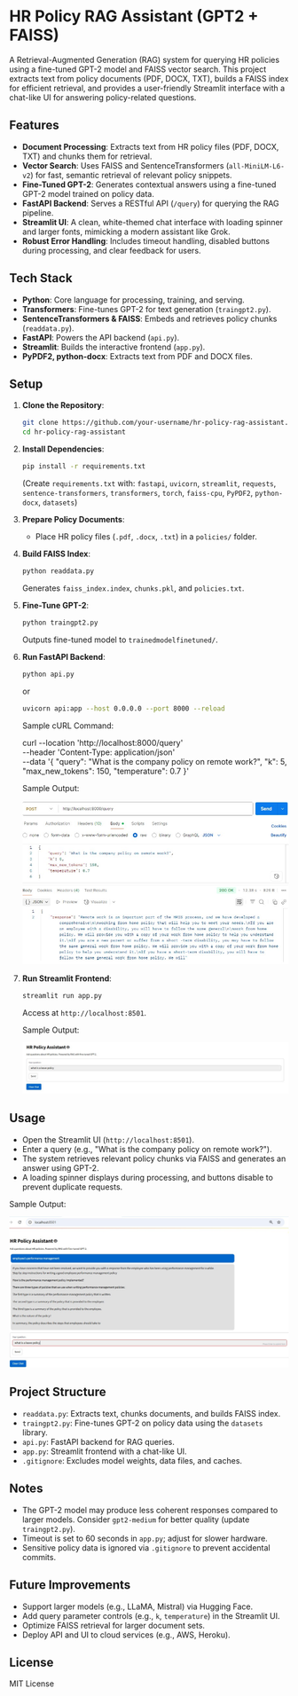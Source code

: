 # HR Policy RAG Assistant (GPT2 + FAISS)

A Retrieval-Augmented Generation (RAG) system for querying HR policies using a fine-tuned GPT-2 model and FAISS vector search. This project extracts text from policy documents (PDF, DOCX, TXT), builds a FAISS index for efficient retrieval, and provides a user-friendly Streamlit interface with a chat-like UI for answering policy-related questions.

## Features

- **Document Processing**: Extracts text from HR policy files (PDF, DOCX, TXT) and chunks them for retrieval.
- **Vector Search**: Uses FAISS and SentenceTransformers (`all-MiniLM-L6-v2`) for fast, semantic retrieval of relevant policy snippets.
- **Fine-Tuned GPT-2**: Generates contextual answers using a fine-tuned GPT-2 model trained on policy data.
- **FastAPI Backend**: Serves a RESTful API (`/query`) for querying the RAG pipeline.
- **Streamlit UI**: A clean, white-themed chat interface with loading spinner and larger fonts, mimicking a modern assistant like Grok.
- **Robust Error Handling**: Includes timeout handling, disabled buttons during processing, and clear feedback for users.

## Tech Stack

- **Python**: Core language for processing, training, and serving.
- **Transformers**: Fine-tunes GPT-2 for text generation (`traingpt2.py`).
- **SentenceTransformers & FAISS**: Embeds and retrieves policy chunks (`readdata.py`).
- **FastAPI**: Powers the API backend (`api.py`).
- **Streamlit**: Builds the interactive frontend (`app.py`).
- **PyPDF2, python-docx**: Extracts text from PDF and DOCX files.

## Setup

1. **Clone the Repository**:

   ```bash
   git clone https://github.com/your-username/hr-policy-rag-assistant.git
   cd hr-policy-rag-assistant
   ```

2. **Install Dependencies**:

   ```bash
   pip install -r requirements.txt
   ```

   (Create `requirements.txt` with: `fastapi`, `uvicorn`, `streamlit`, `requests`, `sentence-transformers`, `transformers`, `torch`, `faiss-cpu`, `PyPDF2`, `python-docx`, `datasets`)

3. **Prepare Policy Documents**:

   - Place HR policy files (`.pdf`, `.docx`, `.txt`) in a `policies/` folder.

4. **Build FAISS Index**:

   ```bash
   python readdata.py
   ```

   Generates `faiss_index.index`, `chunks.pkl`, and `policies.txt`.

5. **Fine-Tune GPT-2**:

   ```bash
   python traingpt2.py
   ```

   Outputs fine-tuned model to `trainedmodelfinetuned/`.

6. **Run FastAPI Backend**:

   ```bash
   python api.py
   ```

   or

   ```bash
   uvicorn api:app --host 0.0.0.0 --port 8000 --reload
   ```

   Sample cURL Command:

   curl --location 'http://localhost:8000/query' \
    --header 'Content-Type: application/json' \
    --data '{
   "query": "What is the company policy on remote work?",
   "k": 5,
   "max_new_tokens": 150,
   "temperature": 0.7
   }'

   Sample Output:

   <kbd>![Alt text](postman.jpg)<kbd>

7. **Run Streamlit Frontend**:

   ```bash
   streamlit run app.py
   ```

   Access at `http://localhost:8501`.

   Sample Output:

   <kbd>![Alt text](streamlit_home.jpg)<kbd>

## Usage

- Open the Streamlit UI (`http://localhost:8501`).
- Enter a query (e.g., "What is the company policy on remote work?").
- The system retrieves relevant policy chunks via FAISS and generates an answer using GPT-2.
- A loading spinner displays during processing, and buttons disable to prevent duplicate requests.

Sample Output:

<kbd>![Alt text](streamlit.jpg)<kbd>

## Project Structure

- `readdata.py`: Extracts text, chunks documents, and builds FAISS index.
- `traingpt2.py`: Fine-tunes GPT-2 on policy data using the `datasets` library.
- `api.py`: FastAPI backend for RAG queries.
- `app.py`: Streamlit frontend with a chat-like UI.
- `.gitignore`: Excludes model weights, data files, and caches.

## Notes

- The GPT-2 model may produce less coherent responses compared to larger models. Consider `gpt2-medium` for better quality (update `traingpt2.py`).
- Timeout is set to 60 seconds in `app.py`; adjust for slower hardware.
- Sensitive policy data is ignored via `.gitignore` to prevent accidental commits.

## Future Improvements

- Support larger models (e.g., LLaMA, Mistral) via Hugging Face.
- Add query parameter controls (e.g., `k`, `temperature`) in the Streamlit UI.
- Optimize FAISS retrieval for larger document sets.
- Deploy API and UI to cloud services (e.g., AWS, Heroku).

## License

MIT License
